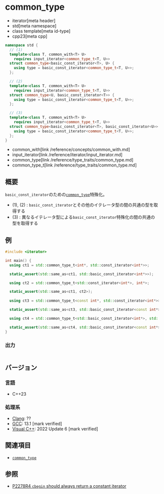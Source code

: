 # common_type
* iterator[meta header]
* std[meta namespace]
* class template[meta id-type]
* cpp23[meta cpp]

```cpp
namespace std {
  // (1)
  template<class T, common_with<T> U>
    requires input_iterator<common_type_t<T, U>>
  struct common_type<basic_const_iterator<T>, U> {
    using type = basic_const_iterator<common_type_t<T, U>>;
  };

  // (2)
  template<class T, common_with<T> U>
    requires input_iterator<common_type_t<T, U>>
  struct common_type<U, basic_const_iterator<T>> {
    using type = basic_const_iterator<common_type_t<T, U>>;
  };

  // (3)
  template<class T, common_with<T> U>
    requires input_iterator<common_type_t<T, U>>
  struct common_type<basic_const_iterator<T>, basic_const_iterator<U>> {
    using type = basic_const_iterator<common_type_t<T, U>>;
  };
}
```
* common_with[link /reference/concepts/common_with.md]
* input_iterator[link /reference/iterator/input_iterator.md]
* common_type[link /reference/type_traits/common_type.md]
* common_type_t[link /reference/type_traits/common_type.md]

## 概要

`basic_const_iterator`のための[`common_type`](/reference/type_traits/common_type.md)特殊化。

- (1), (2) : `basic_const_iterator`とその他のイテレータ型の間の共通の型を取得する
- (3) : 異なるイテレータ型による`basic_const_iterator`特殊化の間の共通の型を取得する

## 例
```cpp example
#include <iterator>

int main() {
  using ct1 = std::common_type_t<int*, std::const_iterator<int*>>;

  static_assert(std::same_as<ct1, std::basic_const_iterator<int*>>);

  using ct2 = std::common_type_t<std::const_iterator<int*>, int*>;

  static_assert(std::same_as<ct1, ct2>);
  
  using ct3 = std::common_type_t<const int*, std::const_iterator<int*>>;

  static_assert(std::same_as<ct3, std::basic_const_iterator<const int*>>);

  using ct4 = std::common_type_t<std::basic_const_iterator<int*>, std::basic_const_iterator<const int*>>;

  static_assert(std::same_as<ct4, std::basic_const_iterator<const int*>>);
}
```

### 出力
```
```

## バージョン
### 言語
- C++23

### 処理系
- [Clang](/implementation.md#clang): ??
- [GCC](/implementation.md#gcc): 13.1 [mark verified]
- [Visual C++](/implementation.md#visual_cpp): 2022 Update 6 [mark verified]

## 関連項目

- [`common_type`](/reference/type_traits/common_type.md)

## 参照

- [P2278R4 `cbegin` should always return a constant iterator](https://www.open-std.org/jtc1/sc22/wg21/docs/papers/2022/p2278r4.html)
